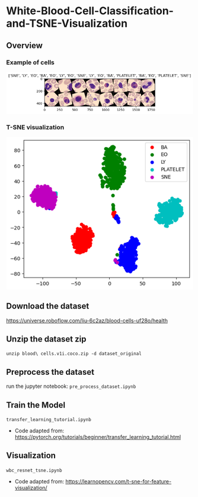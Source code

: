 # White-Blood-Cell-Classification-and-TSNE-Visualization
## Overview
### Example of cells
![Alt text](assets/cells.png?raw=true "Title")
### T-SNE visualization
![Alt text](assets/tsne.png?raw=true "Title")

## Download the dataset
https://universe.roboflow.com/liu-6c2az/blood-cells-uf28o/health

## Unzip the dataset zip
```unzip blood\ cells.v1i.coco.zip -d dataset_original```

## Preprocess the dataset
run the jupyter notebook: `pre_process_dataset.ipynb`

## Train the Model
`transfer_learning_tutorial.ipynb`
* Code adapted from: https://pytorch.org/tutorials/beginner/transfer_learning_tutorial.html

## Visualization
`wbc_resnet_tsne.ipynb`
* Code adapted from: https://learnopencv.com/t-sne-for-feature-visualization/